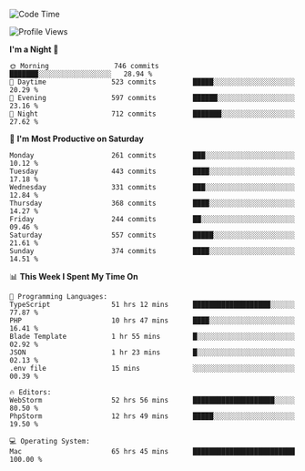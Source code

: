 <!--START_SECTION:waka-->
![Code Time](http://img.shields.io/badge/Code%20Time-1%2C695%20hrs%2016%20mins-blue)

![Profile Views](http://img.shields.io/badge/Profile%20Views-0-blue)

**I'm a Night 🦉** 

```text
🌞 Morning                746 commits         ███████░░░░░░░░░░░░░░░░░░   28.94 % 
🌆 Daytime                523 commits         █████░░░░░░░░░░░░░░░░░░░░   20.29 % 
🌃 Evening                597 commits         ██████░░░░░░░░░░░░░░░░░░░   23.16 % 
🌙 Night                  712 commits         ███████░░░░░░░░░░░░░░░░░░   27.62 % 
```
📅 **I'm Most Productive on Saturday** 

```text
Monday                   261 commits         ███░░░░░░░░░░░░░░░░░░░░░░   10.12 % 
Tuesday                  443 commits         ████░░░░░░░░░░░░░░░░░░░░░   17.18 % 
Wednesday                331 commits         ███░░░░░░░░░░░░░░░░░░░░░░   12.84 % 
Thursday                 368 commits         ████░░░░░░░░░░░░░░░░░░░░░   14.27 % 
Friday                   244 commits         ██░░░░░░░░░░░░░░░░░░░░░░░   09.46 % 
Saturday                 557 commits         █████░░░░░░░░░░░░░░░░░░░░   21.61 % 
Sunday                   374 commits         ████░░░░░░░░░░░░░░░░░░░░░   14.51 % 
```


📊 **This Week I Spent My Time On** 

```text
💬 Programming Languages: 
TypeScript               51 hrs 12 mins      ███████████████████░░░░░░   77.87 % 
PHP                      10 hrs 47 mins      ████░░░░░░░░░░░░░░░░░░░░░   16.41 % 
Blade Template           1 hr 55 mins        █░░░░░░░░░░░░░░░░░░░░░░░░   02.92 % 
JSON                     1 hr 23 mins        █░░░░░░░░░░░░░░░░░░░░░░░░   02.13 % 
.env file                15 mins             ░░░░░░░░░░░░░░░░░░░░░░░░░   00.39 % 

🔥 Editors: 
WebStorm                 52 hrs 56 mins      ████████████████████░░░░░   80.50 % 
PhpStorm                 12 hrs 49 mins      █████░░░░░░░░░░░░░░░░░░░░   19.50 % 

💻 Operating System: 
Mac                      65 hrs 45 mins      █████████████████████████   100.00 % 
```


<!--END_SECTION:waka-->
